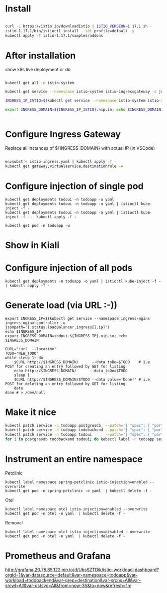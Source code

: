 # Install

```bash

curl -L https://istio.io/downloadIstio | ISTIO_VERSION=1.17.1 sh -
istio-1.17.1/bin/istioctl install --set profile=default -y 
kubectl apply -f istio-1.17.1/samples/addons

```

# After installation

show k9s live deployment or do

```bash

kubectl get all -n istio-system

kubectl get service --namespace istio-system istio-ingressgateway -o jsonpath='{.status.loadBalancer.ingress[].ip}'

INGRESS_IP_ISTIO=$(kubectl get service --namespace istio-system istio-ingressgateway -o jsonpath='{.status.loadBalancer.ingress[].ip}'); echo Istio Ingress: $INGRESS_IP_ISTIO

export INGRESS_DOMAIN=${INGRESS_IP_ISTIO}.nip.io; echo $INGRESS_DOMAIN
        
```

# Configure Ingress Gateway

Replace all instances of ${INGRESS_DOMAIN} with actual IP (in VSCode)

```bash

envsubst < istio-ingress.yaml | kubectl apply -f -
kubectl get gateway,virtualservice,destinationrule -A

```

# Configure injection of single pod

```
kubectl get deployments todoui -n todoapp -o yaml 
kubectl get deployments todoui -n todoapp -o yaml | istioctl kube-inject -f - 
kubectl get deployments todoui -n todoapp -o yaml | istioctl kube-inject -f - | kubectl apply -f -

kubectl get pod -n todoapp -w
```

# Show in Kiali


# Configure injection of all pods

```
kubectl get deployments -n todoapp -o yaml | istioctl kube-inject -f - | kubectl apply -f -
```

# Generate load (via URL :-))

```
export INGRESS_IP=$(kubectl get service --namespace ingress-nginx ingress-nginx-controller -o jsonpath='{.status.loadBalancer.ingress[].ip}')
echo $INGRESS_IP
export INGRESS_DOMAIN=todoui.${INGRESS_IP}.nip.io; echo $INGRESS_DOMAIN

CURL="curl  --location"
TODO='NEW_TODO'
while sleep 1; do
    $CURL http://$INGRESS_DOMAIN/      --data toDo=$TODO    # i.e. POST for creating an entry followed by GET for listing
    echo http://$INGRESS_DOMAIN/      --data toDo=$TODO
    sleep 1
    $CURL http://$INGRESS_DOMAIN/$TODO --data value='Done!' # i.e. POST for deleting an entry followed by GET for listing
    date
done # > /dev/null
```

# Make it nice

```bash
kubectl patch service -n todoapp postgresdb  --patch='{ "spec": { "ports": [ {"port": 5432, "name": "tcp-postgres" } ] } }'
kubectl patch service -n todoapp todobackend --patch='{ "spec": { "ports": [ {"port": 8080, "name": "http-todobackend" } ] } }'
kubectl patch service -n todoapp todoui      --patch='{ "spec": { "ports": [ {"port": 8090, "name": "http-todoui" } ] } }'
for i in postgresdb todobackend todoui; do kubectl label -n todoapp service $i app=$i; done
```

# Instrument an entire namespace

Petclinic
```
kubectl label namespace spring-petclinic istio-injection=enabled --overwrite
kubectl get pod -n spring-petclinic -o yaml  | kubectl delete -f -
```

Otel
```
kubectl label namespace otel istio-injection=enabled --overwrite
kubectl get pod -n otel -o yaml  | kubectl delete -f -
```

Removal
```
kubectl label namespace otel istio-injection=disabled --overwrite
kubectl get pod -n otel -o yaml  | kubectl delete -f -
```

# Prometheus and Grafana



http://grafana.20.76.85.123.nip.io/d/UbsSZTDik/istio-workload-dashboard?orgId=1&var-datasource=default&var-namespace=todoapp&var-workload=todobackend&var-qrep=destination&var-srcns=All&var-srcwl=All&var-dstsvc=All&from=now-3h&to=now&refresh=1m